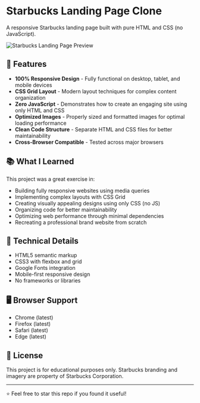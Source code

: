 # Starbucks Landing Page Clone

A responsive Starbucks landing page built with pure HTML and CSS (no JavaScript).

![Starbucks Landing Page Preview](https://github.com/user-attachments/assets/ec7bdff6-7333-4a68-a24a-0511b4d2e884)
## 🚀 Features

- **100% Responsive Design** - Fully functional on desktop, tablet, and mobile devices
- **CSS Grid Layout** - Modern layout techniques for complex content organization
- **Zero JavaScript** - Demonstrates how to create an engaging site using only HTML and CSS
- **Optimized Images** - Properly sized and formatted images for optimal loading performance
- **Clean Code Structure** - Separate HTML and CSS files for better maintainability
- **Cross-Browser Compatible** - Tested across major browsers

## 📚 What I Learned

This project was a great exercise in:

- Building fully responsive websites using media queries
- Implementing complex layouts with CSS Grid
- Creating visually appealing designs using only CSS (no JS)
- Organizing code for better maintainability
- Optimizing web performance through minimal dependencies
- Recreating a professional brand website from scratch

## 🔧 Technical Details

- HTML5 semantic markup
- CSS3 with flexbox and grid
- Google Fonts integration
- Mobile-first responsive design
- No frameworks or libraries

## 🖥️ Browser Support

- Chrome (latest)
- Firefox (latest)
- Safari (latest)
- Edge (latest)

## 📝 License

This project is for educational purposes only. Starbucks branding and imagery are property of Starbucks Corporation.

---

⭐️ Feel free to star this repo if you found it useful!
